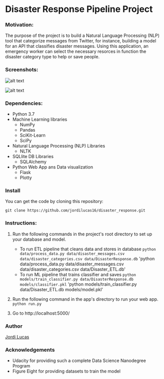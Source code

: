 # Disaster Response Pipeline Project

### Motivation:
The purpose of the project is to build a Natural Language Processing (NLP) tool that categorize messages from Twitter, for instance, building a model for an API that classifies disaster messages.
Using this application, an emergency worker can select the necessary resorces in function the disaster category type to help or save people.

### Screenshots:

![alt text](https://github.com/jordilucas16/disaster_response/blob/master/screenshot_1.PNG)

![alt text](https://github.com/jordilucas16/disaster_response/blob/master/screenshot_2.PNG)

### Dependencies:
* Python 3.7
* Machine Learning libraries
    * NumPy
    * Pandas
    * SciKit-Learn
    * SciPy
* Natural Language Processing (NLP) Libraries
    * NLTK 
* SQLlite DB Libraries
    * SQLAlchemy
* Python Web App ans Data visualization
    * Flask
    * Plotty
    
### Install
You can get the code by cloning this repository:

`git clone https://github.com/jordilucas16/disaster_response.git`

### Instructions:
1. Run the following commands in the project's root directory to set up your database and model.

    - To run ETL pipeline that cleans data and stores in database
        `python data/process_data.py data/disaster_messages.csv data/disaster_categories.csv data/DisasterResponse.db`
        'python data/process_data.py data/disaster_messages.csv data/disaster_categories.csv data/Disaster_ETL.db'
    - To run ML pipeline that trains classifier and saves
        `python models/train_classifier.py data/DisasterResponse.db models/classifier.pkl`
        'python models/train_classifier.py data/Disaster_ETL.db models/model.pkl'

2. Run the following command in the app's directory to run your web app.
    `python run.py`

3. Go to http://localhost:5000/ 

### Author
[Jordi Lucas](https://www.linkedin.com/in/jordi-lucas-data-scientist/)

### Acknowledgements
* Udacity for providing such a complete Data Science Nanodegree Program
* Figure Eight for providing datasets to train the model
